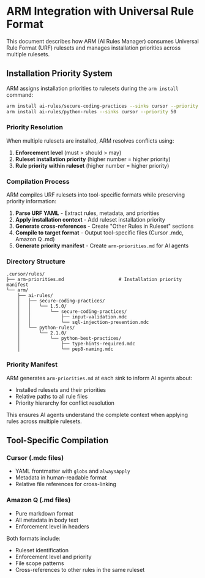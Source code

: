 # ARM Integration with Universal Rule Format

This document describes how ARM (AI Rules Manager) consumes Universal Rule Format (URF) rulesets and manages installation priorities across multiple rulesets.

## Installation Priority System

ARM assigns installation priorities to rulesets during the `arm install` command:

```bash
arm install ai-rules/secure-coding-practices --sinks cursor --priority 100
arm install ai-rules/python-rules --sinks cursor --priority 50
```

### Priority Resolution

When multiple rulesets are installed, ARM resolves conflicts using:

1. **Enforcement level** (must > should > may)
2. **Ruleset installation priority** (higher number = higher priority)
3. **Rule priority within ruleset** (higher number = higher priority)

### Compilation Process

ARM compiles URF rulesets into tool-specific formats while preserving priority information:

1. **Parse URF YAML** - Extract rules, metadata, and priorities
2. **Apply installation context** - Add ruleset installation priority
3. **Generate cross-references** - Create "Other Rules in Ruleset" sections
4. **Compile to target format** - Output tool-specific files (Cursor .mdc, Amazon Q .md)
5. **Generate priority manifest** - Create `arm-priorities.md` for AI agents

### Directory Structure

```
.cursor/rules/
├── arm-priorities.md                    # Installation priority manifest
└── arm/
    ├── ai-rules/
    │   ├── secure-coding-practices/
    │   │   └── 1.5.0/
    │   │       └── secure-coding-practices/
    │   │           ├── input-validation.mdc
    │   │           └── sql-injection-prevention.mdc
    │   └── python-rules/
    │       └── 2.1.0/
    │           └── python-best-practices/
    │               ├── type-hints-required.mdc
    │               └── pep8-naming.mdc
```

### Priority Manifest

ARM generates `arm-priorities.md` at each sink to inform AI agents about:
- Installed rulesets and their priorities
- Relative paths to all rule files
- Priority hierarchy for conflict resolution

This ensures AI agents understand the complete context when applying rules across multiple rulesets.

## Tool-Specific Compilation

### Cursor (.mdc files)
- YAML frontmatter with `globs` and `alwaysApply`
- Metadata in human-readable format
- Relative file references for cross-linking

### Amazon Q (.md files)
- Pure markdown format
- All metadata in body text
- Enforcement level in headers

Both formats include:
- Ruleset identification
- Enforcement level and priority
- File scope patterns
- Cross-references to other rules in the same ruleset
